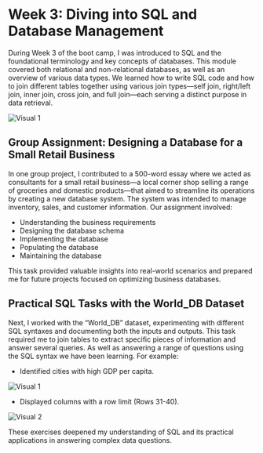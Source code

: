 # Week 3: Diving into SQL and Database Management

During Week 3 of the boot camp, I was introduced to SQL and the foundational terminology and key concepts of databases. This module covered both relational and non-relational databases, as well as an overview of various data types. We learned how to write SQL code and how to join different tables together using various join types—self join, right/left join, inner join, cross join, and full join—each serving a distinct purpose in data retrieval.

![Visual 1](Syntax_1.png)

## Group Assignment: Designing a Database for a Small Retail Business

In one group project, I contributed to a 500-word essay where we acted as consultants for a small retail business—a local corner shop selling a range of groceries and domestic products—that aimed to streamline its operations by creating a new database system. The system was intended to manage inventory, sales, and customer information. Our assignment involved:

*   Understanding the business requirements
*   Designing the database schema
*   Implementing the database
*   Populating the database
*   Maintaining the database

This task provided valuable insights into real-world scenarios and prepared me for future projects focused on optimizing business databases.

## Practical SQL Tasks with the World_DB Dataset

Next, I worked with the “World_DB” dataset, experimenting with different SQL syntaxes and documenting both the inputs and outputs. This task required me to join tables to extract specific pieces of information and answer several queries. As well as answering a range of questions using the SQL syntax we have been learning. For example:

*   Identified cities with high GDP per capita.

![Visual 1](Syntax_2.png)

*   Displayed columns with a row limit (Rows 31-40).

![Visual 2](Syntax_3.png)

These exercises deepened my understanding of SQL and its practical applications in answering complex data questions.

